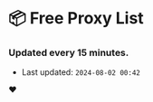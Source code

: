 # :package: Free Proxy List
### Updated every 15 minutes.

- Last updated: `2024-08-02 00:42`

:heart:
